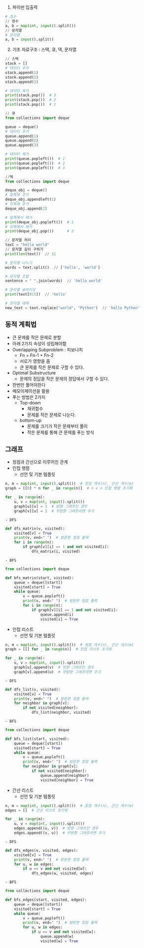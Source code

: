1. 파이썬 입출력
```python
# 정수 
// 정수
a, b = map(int, input().split())
// 문자열
# 문자열 
a, b = input().split()
```

2. 기초 자료구조 : 스택, 큐, 덱, 문자열

```python
// 스택
stack = []
# 데이터 추가
stack.append(1)
stack.append(2)
stack.append(3)

# 데이터 제거
print(stack.pop())  # 3
print(stack.pop())  # 2
print(stack.pop())  # 1

// 큐
from collections import deque

queue = deque()
# 데이터 추가
queue.append(1)
queue.append(2)
queue.append(3)

# 데이터 제거
print(queue.popleft())  # 1
print(queue.popleft())  # 2
print(queue.popleft())  # 3

//덱
from collections import deque

deque_obj = deque()
# 앞쪽에 추가
deque_obj.appendleft(1)
# 뒤쪽에 추가
deque_obj.append(2)

# 앞쪽에서 제거
print(deque_obj.popleft())  # 1
# 뒤쪽에서 제거
print(deque_obj.pop())      # 2

// 문자열 처리
text = "hello world"
// 문자열 길이 구하기
print(len(text))  // 11

# 문자열 나누기
words = text.split()  // ['hello', 'world']

# 문자열 조합
sentence = " ".join(words)  // 'hello world'

# 문자열 슬라이싱
print(text[0:5])  // 'hello'

# 문자열 대체
new_text = text.replace("world", "Python")  // 'hello Python'

```
## 동적 계획법
- 큰 문제를 작은 문제로 분할
- 아래 2가지 속성이 성립해야함
- Overlapping Subproblem : 피보나치
	- Fn = Fn-1 + Fn-2
	- 서로가 영향을 줌
	- 큰 문제를 작은 문제로 구할 수 있다.
- Optimal Substructure
	- 문제의 정답을 작은 문제의 정답에서 구할 수 있다.
- 한번만 풀어야한다
- 메모이제이션을 활용
- 푸는 방법은 2가지
	- Top-down
		- 재귀함수
		- 문제를 작은 문제로 나눈다.
	- bottom-up
		- 문제를 크기가 작은 문제부터 풀이
		- 작은 문제를 통해 큰 문제를 푸는 방식

## 그래프
- 정점과 간선으로 이루어진 관계
- 인접 행렬
	- 선언 및 기본 템플릿
```python
n, m = map(int, input().split())  # 정점 개수(n), 간선 개수(m)
graph = [[0] * n for _ in range(n)]  # n x n 인접 행렬 초기화

for _ in range(m):
    u, v = map(int, input().split())
    graph[u][v] = 1  # 방향 그래프인 경우
    graph[v][u] = 1  # 무방향 그래프라면 추가

```

	- DFS
```python
def dfs_matrix(v, visited):
    visited[v] = True
    print(v, end=" ")  # 방문한 정점 출력
    for i in range(n):
        if graph[v][i] == 1 and not visited[i]:
            dfs_matrix(i, visited)

```

	- BFS
```python
from collections import deque

def bfs_matrix(start, visited):
    queue = deque([start])
    visited[start] = True
    while queue:
        v = queue.popleft()
        print(v, end=" ")  # 방문한 정점 출력
        for i in range(n):
            if graph[v][i] == 1 and not visited[i]:
                queue.append(i)
                visited[i] = True

```
- 인접 리스트
	- 선언 및 기본 템플릿
```python
n, m = map(int, input().split())  # 정점 개수(n), 간선 개수(m)
graph = [[] for _ in range(n)]  # 인접 리스트 초기화

for _ in range(m):
    u, v = map(int, input().split())
    graph[u].append(v)  # 방향 그래프인 경우
    graph[v].append(u)  # 무방향 그래프라면 추가

```
	- DFS
```python
def dfs_list(v, visited):
    visited[v] = True
    print(v, end=" ")  # 방문한 정점 출력
    for neighbor in graph[v]:
        if not visited[neighbor]:
            dfs_list(neighbor, visited)

```
	- BFS
```python
from collections import deque

def bfs_list(start, visited):
    queue = deque([start])
    visited[start] = True
    while queue:
        v = queue.popleft()
        print(v, end=" ")  # 방문한 정점 출력
        for neighbor in graph[v]:
            if not visited[neighbor]:
                queue.append(neighbor)
                visited[neighbor] = True

```

- 간선 리스트
	- 선언 및 기본 템플릿
```python
n, m = map(int, input().split())  # 정점 개수(n), 간선 개수(m)
edges = []  # 간선 리스트 초기화

for _ in range(m):
    u, v = map(int, input().split())
    edges.append((u, v))  # 방향 그래프인 경우
    edges.append((v, u))  # 무방향 그래프라면 추가

```
	- DFS
```python
def dfs_edges(v, visited, edges):
    visited[v] = True
    print(v, end=" ")  # 방문한 정점 출력
    for u, w in edges:
        if u == v and not visited[w]:
            dfs_edges(w, visited, edges)

```
	- BFS
```python
from collections import deque

def bfs_edges(start, visited, edges):
    queue = deque([start])
    visited[start] = True
    while queue:
        v = queue.popleft()
        print(v, end=" ")  # 방문한 정점 출력
        for u, w in edges:
            if u == v and not visited[w]:
                queue.append(w)
                visited[w] = True

```